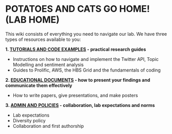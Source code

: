 # POTATOES AND CATS GO HOME! (LAB HOME)

This wiki consists of everything you need to navigate our lab. We have three types of resources available to you:

**1. [TUTORIALS AND CODE EXAMPLES](https://aureliuszi.github.io/pacwiki/tutorialsCodeExamples/tce) - practical research guides**
  - Instructions on how to navigate and implement the Twitter API, Topic Modelling and sentiment analysis
  - Guides to Prolific, AWS, the HBS Grid and the fundamentals of coding

**2. [EDUCATIONAL DOCUMENTS](https://github.com/aureliuszi/pacwiki/tree/master/educationalDocs) - how to present your findings and communicate them effectively**
  - How to write papers, give presentations, and make posters

**3. [ADMIN AND POLICIES](https://github.com/aureliuszi/pacwiki/tree/master/adminPolicies) - collaboration, lab expectations and norms**
  - Lab expectations
  - Diversity policy
  - Collaboration and first authorship
  
  

